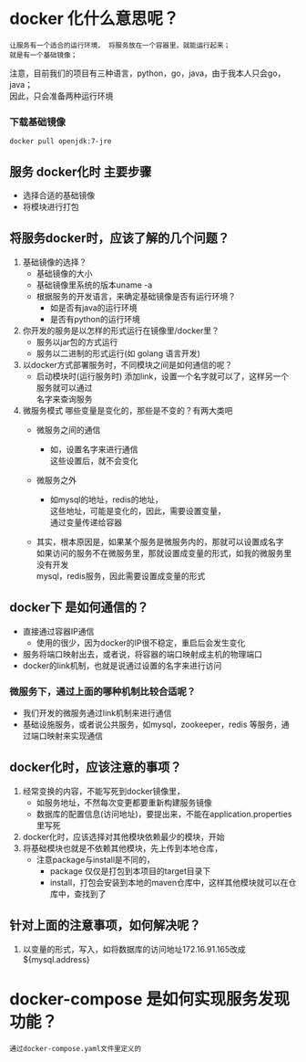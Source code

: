 # docker 化什么意思呢？  
    让服务有一个适合的运行环境， 将服务放在一个容器里，就能运行起来；
    就是有一个基础镜像； 
注意，目前我们的项目有三种语言，python，go，java，由于我本人只会go，java；  
因此，只会准备两种运行环境  
### 下载基础镜像  
    docker pull openjdk:7-jre  
## 服务 docker化时 主要步骤  
- 选择合适的基础镜像  
- 将模块进行打包 


## 将服务docker时，应该了解的几个问题？  
1. 基础镜像的选择？  
    - 基础镜像的大小
    - 基础镜像里系统的版本uname -a 
    - 根据服务的开发语言，来确定基础镜像是否有运行环境？
        - 如是否有java的运行环境 
        - 是否有python的运行环境  
2. 你开发的服务是以怎样的形式运行在镜像里/docker里？  
    - 服务以jar包的方式运行  
    - 服务以二进制的形式运行(如 golang 语言开发)
3. 以docker方式部署服务时，不同模块之间是如何通信的呢？ 
    - 启动模块时(运行服务时) 添加link，设置一个名字就可以了，这样另一个服务就可以通过  
    名字来查询服务  
4. 微服务模式 哪些变量是变化的，那些是不变的？有两大类吧 
    - 微服务之间的通信
        - 如，设置名字来进行通信  
            这些设置后，就不会变化  
        
    - 微服务之外    
        - 如mysql的地址，redis的地址，  
            这些地址，可能是变化的，因此，需要设置变量，  
            通过变量传递给容器
    - 其实，根本原因是，如果某个服务是微服务内的，那就可以设置成名字  
        如果访问的服务不在微服务里，那就设置成变量的形式，如我的微服务里没有开发  
        mysql，redis服务，因此需要设置成变量的形式 
## docker下 是如何通信的？ 
- 直接通过容器IP通信
    - 使用的很少，因为docker的IP很不稳定，重启后会发生变化  
- 服务将端口映射出去，或者说，将容器的端口映射成主机的物理端口 
- docker的link机制，也就是说通过设置的名字来进行访问  
### 微服务下，通过上面的哪种机制比较合适呢？  
- 我们开发的微服务通过link机制来进行通信
- 基础设施服务，或者说公共服务，如mysql，zookeeper，redis 等服务，通过端口映射来实现通信

## docker化时，应该注意的事项？  
1. 经常变换的内容，不能写死到docker镜像里，
    - 如服务地址，不然每次变更都要重新构建服务镜像  
    - 数据库的配置信息(访问地址)，要提出来，不能在application.properties里写死  
2. docker化时，应该选择对其他模块依赖最少的模块，开始 
3. 将基础模块也就是不依赖其他模块，先上传到本地仓库，
    - 注意package与install是不同的，
        - package 仅仅是打包到本项目的target目录下
        - install，打包会安装到本地的maven仓库中，这样其他模块就可以在仓库中，查找到了

## 针对上面的注意事项，如何解决呢？  
1. 以变量的形式，写入，如将数据库的访问地址172.16.91.165改成${mysql.address}  

# docker-compose 是如何实现服务发现功能？  
    通过docker-compose.yaml文件里定义的  


 